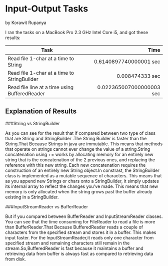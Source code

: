 # Input-Output Tasks
by Korawit Rupanya

I ran the tasks on a MacBook Pro 2.3 GHz Intel Core i5,
and got these results:

Task                                          | Time
----------------------------------------------|-------:
Read file 1-char at a time to String          |  0.6140897740000001 sec
Read file 1-char at a time to StringBuilder   |  0.008474333 sec
Read file line at a time using BufferedReader |  0.022365007000000003 sec

## Explanation of Results

###String vs StringBuilder

As you can see for the result that if compared between two type of class that are
String and StringBuilder .The String Builder is faster than the String.That Because Strings in java are immutable. This means that methods that operate on strings cannot ever change the value of a string.String concatenation using += works by allocating memory for an entirely new string that is the concatenation of the 2 previous ones, and replacing the reference with this new string. Each new concatenation requires the construction of an entirely new String object.In constrast, the StringBuilder class is implemented as a mutable sequence of characters. This means that as you append new Strings or chars onto a StringBuilder, it simply updates its internal array to reflect the changes you've made. This means that new memory is only allocated when the string grows past the buffer already existing in a StringBuilder.

###InputStreamReader vs BufferReader

But if you compared between BufferReader and InputStreamReader classes.
You can see that the time consuming for FileReader to read a file is more than
BufferReader.That Because BufferedReader reads a couple of characters from the specified stream and stores it in a buffer. This makes input faster.
For the InputStreamReader,it reads only one character from specified stream and remaining characters still remain in the stream.So,BufferedReader is fast because it maintains a buffer and retrieving data from buffer is always fast as compared to retrieving data from disk.